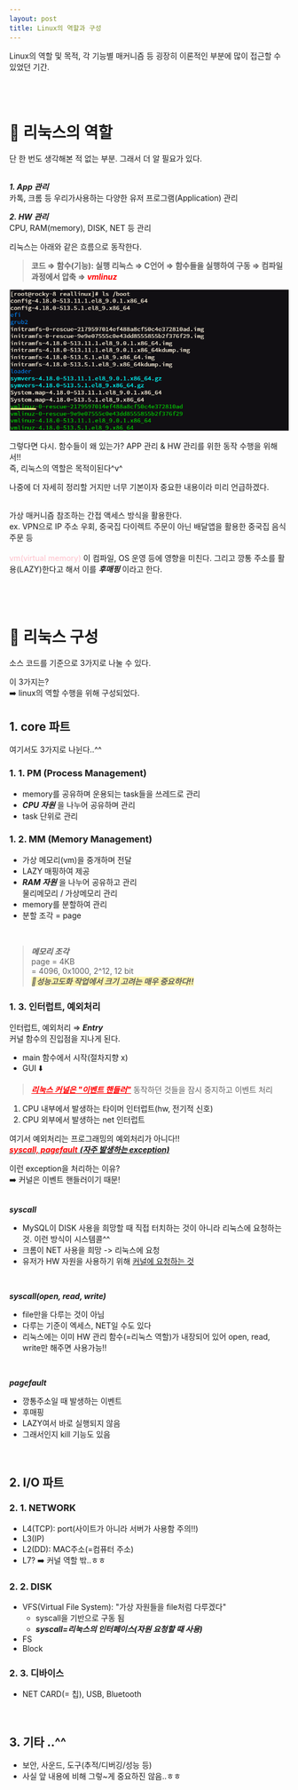 ```yaml
---
layout: post
title: Linux의 역할과 구성
---
```


Linux의 역할 및 목적, 각 기능별 매커니즘 등 굉장히 이론적인 부분에 많이 접근할 수 있었던 기간.

<br><br>

# 🤔 리눅스의 역할
단 한 번도 생각해본 적 없는 부분. 그래서 더 알 필요가 있다.
<br><br>

***1. App 관리*** <br>
카톡, 크롬 등 우리가사용하는 다양한 유저 프로그램(Application) 관리


***2. HW 관리*** <br>
CPU, RAM(memory), DISK, NET 등 관리

리눅스는 아래와 같은 흐름으로 동작한다.<br>
> **코드 ⇒ 함수(기능): 실행
리눅스 ⇒ C언어 ⇒ 함수들을 실행하여 구동 ⇒ 컴파일 과정에서 압축 ⇒ *<span style="color:red"> vmlinuz</span>***

![vmlinuz](../images/post-img/real-Linux/vmlinuz.png)
<br>

그렇다면 다시. 함수들이 왜 있는가?
APP 관리 & HW 관리를 위한 동작 수행을 위해서!!<br>
즉, 리눅스의 역할은 목적이된다^v^

나중에 더 자세히 정리할 거지만 너무 기본이자 중요한 내용이라 미리 언급하겠다.<br><br>

가상 매커니즘 참조하는 간접 액세스 방식을 활용한다.<br>
ex. VPN으로 IP 주소 우회, 중국집 다이렉트 주문이 아닌 배달앱을 활용한 중국집 음식 주문 등<br><br>
<span style="color:pink">vm(virtual memory)</span> 이 컴파일, OS 운영 등에 영향을 미친다.
그리고 깡통 주소를 활용(LAZY)한다고 해서 이를 ***후매핑*** 이라고 한다.<br>
<br><br><br>

# 🧺 리눅스 구성
소스 코드를 기준으로 3가지로 나눌 수 있다.<br>

이 3가지는?<br>
➡️ linux의 역할 수행을 위해 구성되었다.
<br>

## 1. core 파트
여기서도 3가지로 나뉜다..^^

### 1. 1. PM (Process Management)
- memory를 공유하며 운용되는 task들을 쓰레드로 관리
- ***CPU 자원*** 을 나누어 공유하며 관리
- task 단위로 관리

### 1. 2. MM (Memory Management)
- 가상 메모리(vm)을 중개하며 전달
- LAZY 매핑하여 제공
- ***RAM 자원*** 을 나누어 공유하고 관리<br>
    물리메모리 / 가상메모리 관리
- memory를 분할하여 관리
- 분할 조각 = page
<br>

> ***메모리 조각***<br>
> page = 4KB<br>
> = 4096, 0x1000, 2^12, 12 bit<br>
> <span style="background-color:#fff5b1"> ***📢성능고도화 작업에서 크기 고려는 매우 중요하다‼***</span>

### 1. 3. 인터럽트, 예외처리
인터럽트, 예외처리 ⇒ ***Entry***<br>
커널 함수의 진입점을 지나게 된다.

- main 함수에서 시작(절차지향 x)
- GUI ⬇️

> <span style="color:red"><U>***_리눅스 커널은 "이벤트 핸들러"_***</U></span>
동작하던 것들을 잠시 중지하고 이벤트 처리
1. CPU 내부에서 발생하는 타이머 인터럽트(hw, 전기적 신호)
2. CPU 외부에서 발생하는 net 인터럽트

여기서 예외처리는 프로그래밍의 예외처리가 아니다!!<br>
<U><span style="color:red"> ***syscall, pagefault*** </span> ***(자주 발생하는 exception)***</U>

이런 exception을 처리하는 이유?<br> ➡️ 커널은 이벤트 핸들러이기 때문!<br><br>

***syscall***
- MySQL이 DISK 사용을 희망할 때 직접 터치하는 것이 아니라 리눅스에 요청하는 것. 이런 방식이 시스템콜^^
- 크롬이 NET 사용을 희망 -> 리눅스에 요청
- 유저가 HW 자원을 사용하기 위해 <U>커널에 요청하는 것</U>
<br>

***syscall(open, read, write)***
- file만을 다루는 것이 아님
- 다루는 기준이 엑세스, NET일 수도 있다
- 리눅스에는 이미 HW 관리 함수(=리눅스 역할)가 내장되어 있어 open, read, write만 해주면 사용가능!!

<br>

***pagefault***
- 깡통주소일 때 발생하는 이벤트
- 후매핑
- LAZY여서 바로 실행되지 않음
- 그래서인지 kill 기능도 있음

<br>

## 2. I/O 파트
### 2. 1. NETWORK
- L4(TCP): port(사이트가 아니라 서버가 사용함 주의!!)
- L3(IP)
- L2(DD): MAC주소(=컴퓨터 주소)
- L7? ➡️ 커널 역할 밖..ㅎㅎ

### 2. 2. DISK
- VFS(Virtual File System): "가상 자원들을 file처럼 다루겠다"
    - syscall을 기반으로 구동 됨
    - ***syscall=리눅스의 인터페이스(자원 요청할 때 사용)***
- FS
- Block

### 2. 3. 디바이스
- NET CARD(= 칩), USB, Bluetooth

<br>

## 3. 기타 ..^^
- 보안, 사운드, 도구(추적/디버깅/성능 등)
- 사실 앞 내용에 비해 그렇~게 중요하진 않음..ㅎㅎ
